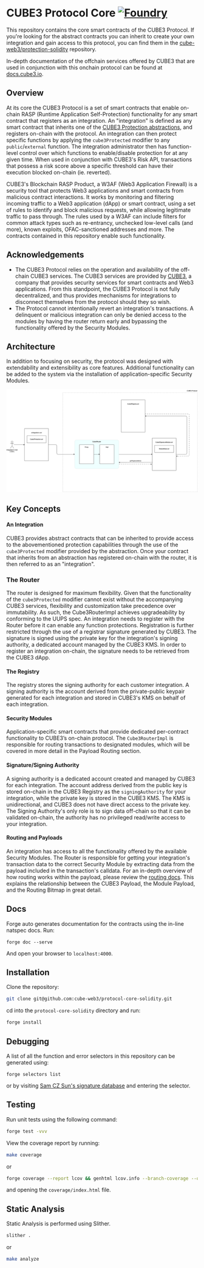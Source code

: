 # CUBE3 Protocol Core [![Foundry][foundry-badge]][foundry]

<!-- [![Github Actions][gha-badge]][gha] [![Coverage][codecov-badge]][codecov]  -->
<!-- [gha]: https://github.com/sablier-labs/v2-core/actions
[gha-badge]: https://github.com/sablier-labs/v2-core/actions/workflows/ci.yml/badge.svg
[codecov]: https://codecov.io/gh/sablier-labs/v2-core
[codecov-badge]: https://codecov.io/gh/sablier-labs/v2-core/branch/main/graph/badge.svg -->

[foundry]: https://getfoundry.sh
[foundry-badge]: https://img.shields.io/badge/Built%20with-Foundry-FFDB1C.svg

This repository contains the core smart contracts of the CUBE3 Protocol. If you're looking for the abstract contracts you can inherit to create your own integration and gain access to this protocol, you can find them in the [cube-web3/protection-solidity](https://github.com/cube-web3/protection-solidity) repository.

In-depth documentation of the offchain services offered by CUBE3 that are used in conjunction with this onchain protocol can be found at [docs.cube3.io](https://docs.cube3.io/).

## Overview

At its core the CUBE3 Protocol is a set of smart contracts that enable on-chain RASP (Runtime Application Self-Protection) functionality for any smart contract that registers as an integration. An "integration" is defined as any smart contract that inherits one of the [CUBE3 Protection abstractions](https://github.com/cube-web3/protection-solidity/tree/main/src), and registers on-chain with the protocol. An integration can then protect specific functions by applying the `cube3Protected` modifier to any `public`/`external` function. The integration administrator then has function-level control over which functions to enable/disable protection for at any given time. When used in conjunction with CUBE3's Risk API, transactions that possess a risk score above a specific threshold can have their execution blocked on-chain (ie. reverted).

CUBE3's Blockchain RASP Product, a W3AF (Web3 Application Firewall) is a security tool that protects Web3 applications and smart contracts from malicious contract interactions. It works by monitoring and filtering incoming traffic to a Web3 application (dApp) or smart contract, using a set of rules to identify and block malicious requests, while allowing legitimate traffic to pass through. The rules used by a W3AF can include filters for common attack types such as re-entrancy, unchecked low-level calls (and more), known exploits, OFAC-sanctioned addresses and more. The contracts contained in this repository enable such functionality.

## Acknowledgements

- The CUBE3 Protocol relies on the operation and availability of the off-chain CUBE3 services. The CUBE3 services are provided by [CUBE3](https://cube3.io/), a company that provides security services for smart contracts and Web3 applications. From this standpoint, the CUBE3 Protocol is not fully decentralized, and thus provides mechanisms for integrations to disconnect themselves from the protocol should they so wish.
- The Protocol cannot intentionally revert an integration's transactions. A delinquent or malicious integration can only be denied access to the modules by having the router return early and bypassing the functionality offered by the Security Modules.

## Architecture

In addition to focusing on security, the protocol was designed with extendability and extensibility as core features. Additional functionality can be added to the system via the installation of application-specific Security Modules.

![arch](./docs/images//architecture.png)

## Key Concepts

#### An Integration

CUBE3 provides abstract contracts that can be inherited to provide access to the abovementioned protection capabilities through the use of the `cube3Protected` modifier provided by the abstraction. Once your contract that inherits from an abstraction has registered on-chain with the router, it is then referred to as an "integration".

### The Router

The router is designed for maximum flexibility. Given that the functionality of the `cube3Protected` modifier cannot exist without the accompanying CUBE3 services, flexibility and customization take precedence over immutability. As such, the Cube3RouterImpl achieves upgradeability by conforming to the UUPS spec. An integration needs to register with the Router before it can enable any function protections. Registration is further restricted through the use of a registrar signature generated by CUBE3. The signature is signed using the private key for the integration's signing authority, a dedicated account managed by the CUBE3 KMS. In order to register an integration on-chain, the signature needs to be retrieved from the CUBE3 dApp.

#### The Registry

The registry stores the signing authority for each customer integration. A signing authority is the account derived from the private-public keypair generated for each integration and stored in CUBE3's KMS on behalf of each integration.

#### Security Modules

Application-specific smart contracts that provide dedicated per-contract functionality to CUBE3’s on-chain protocol. The `Cube3RouterImpl` is responsible for routing transactions to designated modules, which will be covered in more detail in the Payload Routing section.

#### Signature/Signing Authority

A signing authority is a dedicated account created and managed by CUBE3 for each integration. The account address derived from the public key is stored on-chain in the CUBE3 Registry as the `signingAuthority` for your integration, while the private key is stored in the CUBE3 KMS. The KMS is unidirectional, and CUBE3 does not have direct access to the private key. The Signing Authority's only role is to sign data off-chain so that it can be validated on-chain, the authority has no privileged read/write access to your integration.

#### Routing and Payloads

An integration has access to all the functionality offered by the available Security Modules. The Router is responsible for getting your integration's transaction data to the correct Security Module by extracting data from the payload included in the transaction's calldata. For an in-depth overview of how routing works within the payload, please review the [routing docs](./docs/routing/README.md). This explains the relationship between the CUBE3 Payload, the Module Payload, and the Routing Bitmap in great detail.

## Docs

Forge auto generates documentation for the contracts using the in-line natspec docs. Run:

```
forge doc --serve
```

And open your browser to `localhost:4000`.

## Installation

Clone the repository:

```bash
git clone git@github.com:cube-web3/protocol-core-solidity.git
```

cd into the `protocol-core-solidity` directory and run:

```bash
forge install
```

## Debugging

A list of all the function and error selectors in this repository can be generated using:

```
forge selectors list
```

or by visiting [Sam CZ Sun's signature database](https://openchain.xyz/signatures) and entering the selector.

## Testing

Run unit tests using the following command:

```bash
forge test -vvv
```

View the coverage report by running:

```bash
make coverage
```

or

```bash
forge coverage --report lcov && genhtml lcov.info --branch-coverage --output-dir coverage
```

and opening the `coverage/index.html` file.

## Static Analysis

Static Analysis is performed using Slither.

```bash
slither .
```

or

```bash
make analyze
```

